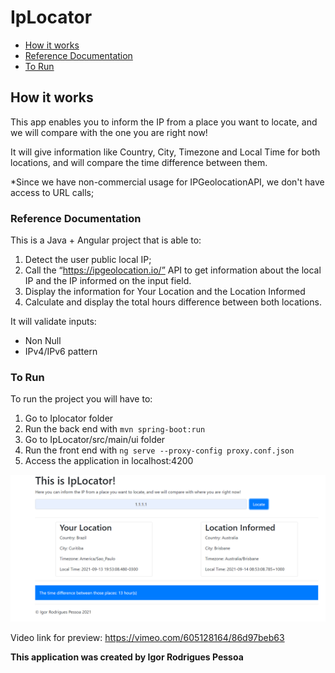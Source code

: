 # IpLocator

- [How it works](#how-it-works)
- [Reference Documentation](#reference-documentation)
- [To Run](#to-run)


## How it works

This app enables you to inform the IP from a place you want to locate, and we will compare with the one you are right now!

It will give information like Country, City, Timezone and Local Time for both locations, and will compare the time difference between them.

*Since we have non-commercial usage for IPGeolocationAPI, we don't have access to URL calls;


### Reference Documentation

This is a Java + Angular project that is able to:

1. Detect the user public local IP;
2. Call the “https://ipgeolocation.io/” API to get information about the local IP and the IP informed on the input field.
3. Display the information for Your Location and the Location Informed
4. Calculate and display the total hours difference between both locations.


It will validate inputs:
- Non Null
- IPv4/IPv6 pattern

### To Run

To run the project you will have to:
1. Go to Iplocator folder
2. Run the back end with ```mvn spring-boot:run```
3. Go to IpLocator/src/main/ui folder
4. Run the front end with ```ng serve --proxy-config proxy.conf.json```
5. Access the application in localhost:4200


![alt text](https://raw.githubusercontent.com/igorrpessoa/IpLocator/main/src/main/resources/Iplocator.PNG)

Video link for preview: https://vimeo.com/605128164/86d97beb63

**This application was created by Igor Rodrigues Pessoa**
